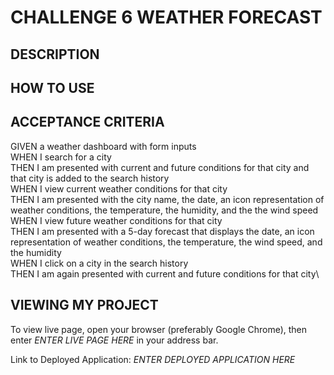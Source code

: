 # CHALLENGE 6 WEATHER FORECAST

## DESCRIPTION

## HOW TO USE

## ACCEPTANCE CRITERIA
GIVEN a weather dashboard with form inputs\
WHEN I search for a city\
THEN I am presented with current and future conditions for that city and that city is added to the search history\
WHEN I view current weather conditions for that city\
THEN I am presented with the city name, the date, an icon representation of weather conditions, the temperature, the humidity, and the the wind speed\
WHEN I view future weather conditions for that city\
THEN I am presented with a 5-day forecast that displays the date, an icon representation of weather conditions, the temperature, the wind speed, and the humidity\
WHEN I click on a city in the search history\
THEN I am again presented with current and future conditions for that city\

## VIEWING MY PROJECT
To view live page, open your browser (preferably Google Chrome), then enter <i>ENTER LIVE PAGE HERE</i> in your address bar.

Link to Deployed Application: <i>ENTER DEPLOYED APPLICATION HERE</i>